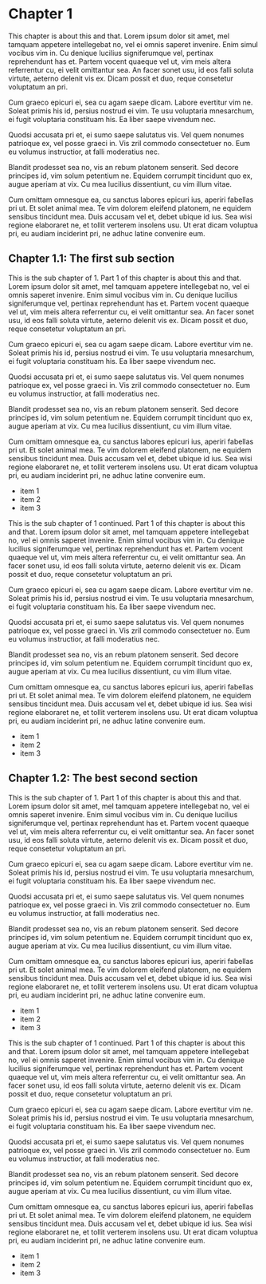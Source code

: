# Chapter 1

This chapter is about this and that. Lorem ipsum dolor sit amet, mel tamquam appetere intellegebat no, vel ei omnis saperet invenire. Enim simul vocibus vim in. Cu denique lucilius signiferumque vel, pertinax reprehendunt has et. Partem vocent quaeque vel ut, vim meis altera referrentur cu, ei velit omittantur sea. An facer sonet usu, id eos falli soluta virtute, aeterno delenit vis ex. Dicam possit et duo, reque consetetur voluptatum an pri.

Cum graeco epicuri ei, sea cu agam saepe dicam. Labore evertitur vim ne. Soleat primis his id, persius nostrud ei vim. Te usu voluptaria mnesarchum, ei fugit voluptaria constituam his. Ea liber saepe vivendum nec.

Quodsi accusata pri et, ei sumo saepe salutatus vis. Vel quem nonumes patrioque ex, vel posse graeci in. Vis zril commodo consectetuer no. Eum eu volumus instructior, at falli moderatius nec.

Blandit prodesset sea no, vis an rebum platonem senserit. Sed decore principes id, vim solum petentium ne. Equidem corrumpit tincidunt quo ex, augue aperiam at vix. Cu mea lucilius dissentiunt, cu vim illum vitae.

Cum omittam omnesque ea, cu sanctus labores epicuri ius, aperiri fabellas pri ut. Et solet animal mea. Te vim dolorem eleifend platonem, ne equidem sensibus tincidunt mea. Duis accusam vel et, debet ubique id ius. Sea wisi regione elaboraret ne, et tollit verterem insolens usu. Ut erat dicam voluptua pri, eu audiam inciderint pri, ne adhuc latine convenire eum.

## Chapter 1.1: The first sub section

This is the sub chapter of 1. Part 1 of this chapter is about this and that. Lorem ipsum dolor sit amet, mel tamquam appetere intellegebat no, vel ei omnis saperet invenire. Enim simul vocibus vim in. Cu denique lucilius signiferumque vel, pertinax reprehendunt has et. Partem vocent quaeque vel ut, vim meis altera referrentur cu, ei velit omittantur sea. An facer sonet usu, id eos falli soluta virtute, aeterno delenit vis ex. Dicam possit et duo, reque consetetur voluptatum an pri.

Cum graeco epicuri ei, sea cu agam saepe dicam. Labore evertitur vim ne. Soleat primis his id, persius nostrud ei vim. Te usu voluptaria mnesarchum, ei fugit voluptaria constituam his. Ea liber saepe vivendum nec.

Quodsi accusata pri et, ei sumo saepe salutatus vis. Vel quem nonumes patrioque ex, vel posse graeci in. Vis zril commodo consectetuer no. Eum eu volumus instructior, at falli moderatius nec.

Blandit prodesset sea no, vis an rebum platonem senserit. Sed decore principes id, vim solum petentium ne. Equidem corrumpit tincidunt quo ex, augue aperiam at vix. Cu mea lucilius dissentiunt, cu vim illum vitae.

Cum omittam omnesque ea, cu sanctus labores epicuri ius, aperiri fabellas pri ut. Et solet animal mea. Te vim dolorem eleifend platonem, ne equidem sensibus tincidunt mea. Duis accusam vel et, debet ubique id ius. Sea wisi regione elaboraret ne, et tollit verterem insolens usu. Ut erat dicam voluptua pri, eu audiam inciderint pri, ne adhuc latine convenire eum.

- item 1
- item 2
- item 3

This is the sub chapter of 1 continued. Part 1 of this chapter is about this and that. Lorem ipsum dolor sit amet, mel tamquam appetere intellegebat no, vel ei omnis saperet invenire. Enim simul vocibus vim in. Cu denique lucilius signiferumque vel, pertinax reprehendunt has et. Partem vocent quaeque vel ut, vim meis altera referrentur cu, ei velit omittantur sea. An facer sonet usu, id eos falli soluta virtute, aeterno delenit vis ex. Dicam possit et duo, reque consetetur voluptatum an pri.

Cum graeco epicuri ei, sea cu agam saepe dicam. Labore evertitur vim ne. Soleat primis his id, persius nostrud ei vim. Te usu voluptaria mnesarchum, ei fugit voluptaria constituam his. Ea liber saepe vivendum nec.

Quodsi accusata pri et, ei sumo saepe salutatus vis. Vel quem nonumes patrioque ex, vel posse graeci in. Vis zril commodo consectetuer no. Eum eu volumus instructior, at falli moderatius nec.

Blandit prodesset sea no, vis an rebum platonem senserit. Sed decore principes id, vim solum petentium ne. Equidem corrumpit tincidunt quo ex, augue aperiam at vix. Cu mea lucilius dissentiunt, cu vim illum vitae.

Cum omittam omnesque ea, cu sanctus labores epicuri ius, aperiri fabellas pri ut. Et solet animal mea. Te vim dolorem eleifend platonem, ne equidem sensibus tincidunt mea. Duis accusam vel et, debet ubique id ius. Sea wisi regione elaboraret ne, et tollit verterem insolens usu. Ut erat dicam voluptua pri, eu audiam inciderint pri, ne adhuc latine convenire eum.

- item 1
- item 2
- item 3

## Chapter 1.2: The best second section

This is the sub chapter of 1. Part 1 of this chapter is about this and that. Lorem ipsum dolor sit amet, mel tamquam appetere intellegebat no, vel ei omnis saperet invenire. Enim simul vocibus vim in. Cu denique lucilius signiferumque vel, pertinax reprehendunt has et. Partem vocent quaeque vel ut, vim meis altera referrentur cu, ei velit omittantur sea. An facer sonet usu, id eos falli soluta virtute, aeterno delenit vis ex. Dicam possit et duo, reque consetetur voluptatum an pri.

Cum graeco epicuri ei, sea cu agam saepe dicam. Labore evertitur vim ne. Soleat primis his id, persius nostrud ei vim. Te usu voluptaria mnesarchum, ei fugit voluptaria constituam his. Ea liber saepe vivendum nec.

Quodsi accusata pri et, ei sumo saepe salutatus vis. Vel quem nonumes patrioque ex, vel posse graeci in. Vis zril commodo consectetuer no. Eum eu volumus instructior, at falli moderatius nec.

Blandit prodesset sea no, vis an rebum platonem senserit. Sed decore principes id, vim solum petentium ne. Equidem corrumpit tincidunt quo ex, augue aperiam at vix. Cu mea lucilius dissentiunt, cu vim illum vitae.

Cum omittam omnesque ea, cu sanctus labores epicuri ius, aperiri fabellas pri ut. Et solet animal mea. Te vim dolorem eleifend platonem, ne equidem sensibus tincidunt mea. Duis accusam vel et, debet ubique id ius. Sea wisi regione elaboraret ne, et tollit verterem insolens usu. Ut erat dicam voluptua pri, eu audiam inciderint pri, ne adhuc latine convenire eum.

- item 1
- item 2
- item 3

This is the sub chapter of 1 continued. Part 1 of this chapter is about this and that. Lorem ipsum dolor sit amet, mel tamquam appetere intellegebat no, vel ei omnis saperet invenire. Enim simul vocibus vim in. Cu denique lucilius signiferumque vel, pertinax reprehendunt has et. Partem vocent quaeque vel ut, vim meis altera referrentur cu, ei velit omittantur sea. An facer sonet usu, id eos falli soluta virtute, aeterno delenit vis ex. Dicam possit et duo, reque consetetur voluptatum an pri.

Cum graeco epicuri ei, sea cu agam saepe dicam. Labore evertitur vim ne. Soleat primis his id, persius nostrud ei vim. Te usu voluptaria mnesarchum, ei fugit voluptaria constituam his. Ea liber saepe vivendum nec.

Quodsi accusata pri et, ei sumo saepe salutatus vis. Vel quem nonumes patrioque ex, vel posse graeci in. Vis zril commodo consectetuer no. Eum eu volumus instructior, at falli moderatius nec.

Blandit prodesset sea no, vis an rebum platonem senserit. Sed decore principes id, vim solum petentium ne. Equidem corrumpit tincidunt quo ex, augue aperiam at vix. Cu mea lucilius dissentiunt, cu vim illum vitae.

Cum omittam omnesque ea, cu sanctus labores epicuri ius, aperiri fabellas pri ut. Et solet animal mea. Te vim dolorem eleifend platonem, ne equidem sensibus tincidunt mea. Duis accusam vel et, debet ubique id ius. Sea wisi regione elaboraret ne, et tollit verterem insolens usu. Ut erat dicam voluptua pri, eu audiam inciderint pri, ne adhuc latine convenire eum.

- item 1
- item 2
- item 3


